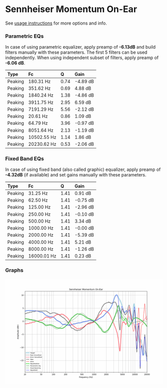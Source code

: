# Sennheiser Momentum On-Ear
See [usage instructions](https://github.com/jaakkopasanen/AutoEq#usage) for more options and info.

### Parametric EQs
In case of using parametric equalizer, apply preamp of **-6.13dB** and build filters manually
with these parameters. The first 5 filters can be used independently.
When using independent subset of filters, apply preamp of **-6.06 dB**.

| Type    | Fc          |    Q | Gain     |
|:--------|:------------|:-----|:---------|
| Peaking | 180.31 Hz   | 0.74 | -4.89 dB |
| Peaking | 351.62 Hz   | 0.69 | 4.88 dB  |
| Peaking | 1840.24 Hz  | 1.38 | -4.86 dB |
| Peaking | 3911.75 Hz  | 2.95 | 6.59 dB  |
| Peaking | 7191.29 Hz  | 5.56 | -2.12 dB |
| Peaking | 20.61 Hz    | 0.86 | 1.09 dB  |
| Peaking | 64.79 Hz    | 3.96 | -0.97 dB |
| Peaking | 8051.64 Hz  | 2.13 | -1.19 dB |
| Peaking | 10502.55 Hz | 1.14 | 1.86 dB  |
| Peaking | 20230.62 Hz | 0.53 | -2.06 dB |

### Fixed Band EQs
In case of using fixed band (also called graphic) equalizer, apply preamp of **-4.32dB**
(if available) and set gains manually with these parameters.

| Type    | Fc          |    Q | Gain     |
|:--------|:------------|:-----|:---------|
| Peaking | 31.25 Hz    | 1.41 | 0.91 dB  |
| Peaking | 62.50 Hz    | 1.41 | -0.75 dB |
| Peaking | 125.00 Hz   | 1.41 | -2.96 dB |
| Peaking | 250.00 Hz   | 1.41 | -0.10 dB |
| Peaking | 500.00 Hz   | 1.41 | 3.34 dB  |
| Peaking | 1000.00 Hz  | 1.41 | -0.00 dB |
| Peaking | 2000.00 Hz  | 1.41 | -5.39 dB |
| Peaking | 4000.00 Hz  | 1.41 | 5.21 dB  |
| Peaking | 8000.00 Hz  | 1.41 | -1.26 dB |
| Peaking | 16000.01 Hz | 1.41 | 0.23 dB  |

### Graphs
![](./Sennheiser%20Momentum%20On-Ear.png)